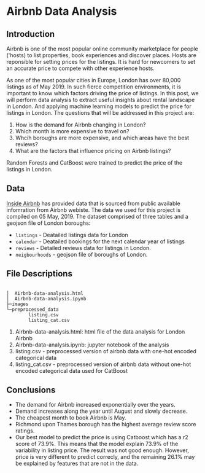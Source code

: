 # Airbnb Data Analysis

## Introduction

Airbnb is one of the most popular online community marketplace for people ('hosts) to list properties, book experiences and discover places. Hosts are reponsible for setting prices for the listings. It is hard for newcomers to set an accurate price to compete with other experience hosts.

As one of the most popular cities in Europe, London has over 80,000 listings as of May 2019. In such fierce competition environments, it is important to know which factors driving the price of listings. In this post, we will perform data analysis to extract useful insights about rental landscape in London. 
And applying machine learning models to predict the price for listings in London. The questions that will be addressed in this project are:

1. How is the demand for Airbnb changing in London?
2. Which month is more expensive to travel on?
3. Whcih boroughs are more expensive,  and which areas have the best reviews?
4. What are the factors that influence pricing on Airbnb listings?

Random Forests and CatBoost were trained to predict the price of the listings in London.

## Data 
[Inside Airbnb](http://insideairbnb.com/get-the-data.html) has provided data that is sourced from public available infomration from Airbnb webiste. The data we used for this project is compiled on 05 May, 2019. The dataset comprised of three tables and a geojson file of London boroughs:
* `listings` - Deatailed listings data for London
* `calendar` - Deatailed bookings for the next calendar year of listings
* `reviews` - Detailed reviews data for listings in London.
* `neigbourhoods` - geojson file of boroughs of London.

## File Descriptions
```

│  Airbnb-data-analysis.html
│  Airbnb-data-analysis.ipynb
├─images
└─preprocessed_data
        listing.csv
        listing_cat.csv
```
1. Airbnb-data-analysis.html: html file of the data analysis for London Airbnb
2. Airbnb-data-analysis.ipynb: jupyter notebook of the analysis
3. listing.csv - preprocessed version of airbnb data with one-hot encoded categorical data
4. listing_cat.csv - preprocessed version of airbnb data without one-hot encoded categorical data used for CatBoost



## Conclusions
* The demand for Airbnb increased exponentially over the years. 
* Demand increases along the year until August and slowly decrease.
* The cheapest month to book Airbnb is May.
* Richmond upon Thames borough has the highest average review score ratings.
* Our best model to predict the price is using Catboost which has a r2 score of 73.9%. This means that the model explain 73.9% of the variability in listing price. The result was not good enough. However, price is very different to predict correcly, and the remaining 26.1% may be explained by features that are not in the data. 
